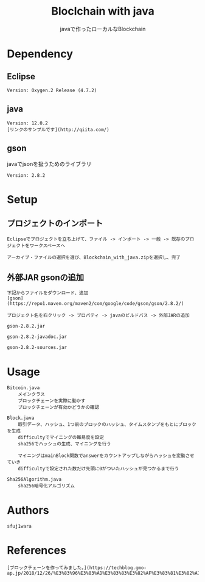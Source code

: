 <div style="text-align: center;">
<h1>Bloclchain with java</h1>
javaで作ったローカルなBlockchain
</div>

# Dependency

## Eclipse
    Version: Oxygen.2 Release (4.7.2)

## java 

    Version: 12.0.2
    [リンクのサンプルです](http://qiita.com/)

## gson

javaでjsonを扱うためのライブラリ

    Version: 2.8.2

# Setup

## プロジェクトのインポート

    Eclipseでプロジェクトを立ち上げて、ファイル -> インポート -> 一般 -> 既存のプロジェクトをワークスペースへ

    アーカイブ・ファイルの選択を選び、Blockchain_with_java.zipを選択し、完了

## 外部JAR gsonの追加

    下記からファイルをダウンロード、追加
    [gson](https://repo1.maven.org/maven2/com/google/code/gson/gson/2.8.2/)

    プロジェクト名を右クリック -> プロパティ -> javaのビルドパス -> 外部JARの追加

    gson-2.8.2.jar

    gson-2.8.2-javadoc.jar

    gson-2.8.2-sources.jar

# Usage

    Bitcoin.java
        メインクラス
        ブロックチェーンを実際に動かす
        ブロックチェーンが有効かどうかの確認

    Block.java
        取引データ、ハッシュ、1つ前のブロックのハッシュ、タイムスタンプをもとにブロックを生成
        difficultyでマイニングの難易度を設定
        sha256でハッシュの生成、マイニングを行う

        マイニングはmainBlock関数でanswerをカウントアップしながらハッシュを変動させていき
        difficultyで設定された数だけ先頭に0がついたハッシュが見つかるまで行う

    Sha256Algorithm.java
        sha256暗号化アルゴリズム

# Authors
    sfuj1wara

# References
    [ブロックチェーンを作ってみました。](https://techblog.gmo-ap.jp/2018/12/26/%E3%83%96%E3%83%AD%E3%83%83%E3%82%AF%E3%83%81%E3%82%A7%E3%83%BC%E3%83%B3%E3%82%92%E4%BD%9C%E3%81%A3%E3%81%A6%E3%81%BF%E3%81%BE%E3%81%97%E3%81%9F%E3%80%82/)





